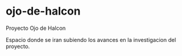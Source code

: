 # ojo-de-halcon
Proyecto Ojo de Halcon

Espacio donde se iran subiendo los avances en la investigacion del proyecto.
